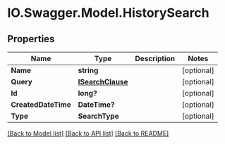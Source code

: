 # IO.Swagger.Model.HistorySearch
## Properties

Name | Type | Description | Notes
------------ | ------------- | ------------- | -------------
**Name** | **string** |  | [optional] 
**Query** | [**ISearchClause**](ISearchClause.md) |  | [optional] 
**Id** | **long?** |  | [optional] 
**CreatedDateTime** | **DateTime?** |  | [optional] 
**Type** | **SearchType** |  | [optional] 

[[Back to Model list]](../README.md#documentation-for-models) [[Back to API list]](../README.md#documentation-for-api-endpoints) [[Back to README]](../README.md)

